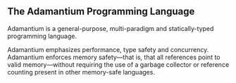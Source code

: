 ## The Adamantium Programming Language
Adamantium is a general-purpose, multi-paradigm and statically-typed programming language.

Adamantium emphasizes performance, type safety and concurrency. Adamantium enforces memory safety—that is, that all references point to valid memory—without requiring the use of a garbage collector or reference counting present in other memory-safe languages.
